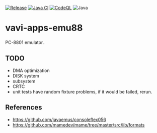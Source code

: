 [![Release](https://jitpack.io/v/umjammer/vavi-apps-emu88.svg)](https://jitpack.io/#umjammer/vavi-apps-emu88)
[![Java CI](https://github.com/umjammer/vavi-apps-emu88/actions/workflows/maven.yml/badge.svg)](https://github.com/umjammer/vavi-apps-emu88/actions/workflows/maven.yml)
[![CodeQL](https://github.com/umjammer/vavi-apps-emu88/actions/workflows/codeql-analysys.yml/badge.svg)](https://github.com/umjammer/vavi-apps-emu88/actions/workflows/codeql-analysis.yml)
![Java](https://img.shields.io/badge/Java-8-b07219)

# vavi-apps-emu88

PC-8801 emulator．

## TODO

 * DMA optimization
 * DISK system
 * subsystem
 * CRTC
 * unit tests have random fixture problems, if it would be failed, rerun.

## References

 * https://github.com/javaemus/consoleflex056
 * https://github.com/mamedev/mame/tree/master/src/lib/formats
